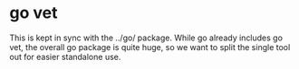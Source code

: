 # go vet

This is kept in sync with the ../go/ package.  While go already includes go vet,
the overall go package is quite huge, so we want to split the single tool out
for easier standalone use.
